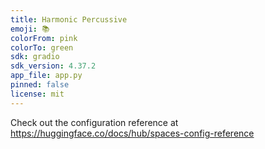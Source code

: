 ```yaml
---
title: Harmonic Percussive
emoji: 📚
colorFrom: pink
colorTo: green
sdk: gradio
sdk_version: 4.37.2
app_file: app.py
pinned: false
license: mit
---
```


Check out the configuration reference at https://huggingface.co/docs/hub/spaces-config-reference

